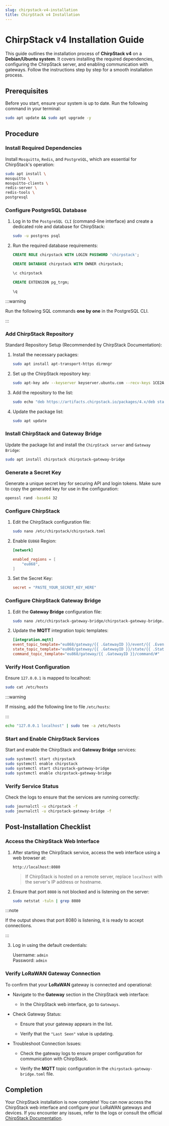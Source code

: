 ```yaml
---
slug: chirpstack-v4-installation
title: ChirpStack v4 Installation
---
```


# ChirpStack v4 Installation Guide

This guide outlines the installation process of **ChirpStack v4** on a **Debian/Ubuntu system**. It covers installing the required dependencies, configuring the ChirpStack server, and enabling communication with gateways. Follow the instructions step by step for a smooth installation process.

## Prerequisites

Before you start, ensure your system is up to date. Run the following command in your terminal:

```bash
sudo apt update && sudo apt upgrade -y
```

## Procedure

### Install Required Dependencies

Install `Mosquitto`, `Redis`, and `PostgreSQL`, which are essential for ChirpStack's operation:

```bash
sudo apt install \
mosquitto \
mosquitto-clients \
redis-server \
redis-tools \
postgresql
```

### Configure PostgreSQL Database

1. Log in to the `PostgreSQL CLI` (command-line interface) and create a dedicated role and database for ChirpStack:

   ```bash
   sudo -u postgres psql
   ```

2. Run the required database requirements:

   ```sql
   CREATE ROLE chirpstack WITH LOGIN PASSWORD 'chirpstack';

   CREATE DATABASE chirpstack WITH OWNER chirpstack;

   \c chirpstack

   CREATE EXTENSION pg_trgm;

   \q
   ```

  :::warning
  
  Run the following SQL commands **one by one** in the PostgreSQL CLI.
  
  :::

### Add ChirpStack Repository

Standard Repository Setup (Recommended by ChirpStack Documentation):

1. Install the necessary packages:

   ```bash
   sudo apt install apt-transport-https dirmngr
   ```

2. Set up the ChirpStack repository key:

   ```bash
   sudo apt-key adv --keyserver keyserver.ubuntu.com --recv-keys 1CE2AFD36DBCCA00
   ```

3. Add the repository to the list:

   ```bash
   sudo echo "deb https://artifacts.chirpstack.io/packages/4.x/deb stable main" | sudo tee /etc/apt/sources.list.d/chirpstack.list
   ```

4. Update the package list:

   ```bash
   sudo apt update
   ```

### Install ChirpStack and Gateway Bridge

Update the package list and install the `ChirpStack server` and `Gateway Bridge`:

```bash
sudo apt install chirpstack chirpstack-gateway-bridge
```

### Generate a Secret Key

Generate a unique secret key for securing API and login tokens. Make sure to copy the generated key for use in the configuration:

```bash
openssl rand -base64 32
```

### Configure ChirpStack

1. Edit the ChirpStack configuration file:

   ```bash
   sudo nano /etc/chirpstack/chirpstack.toml
   ```

2. Enable `EU868` Region:

   ```toml
   [network]

   enabled_regions = [
       "eu868",
   ]
   ```

3. Set the Secret Key:

   ```toml
   secret = "PASTE_YOUR_SECRET_KEY_HERE"
   ```

### Configure ChirpStack Gateway Bridge

1. Edit the **Gateway Bridge** configuration file:

   ```bash
   sudo nano /etc/chirpstack-gateway-bridge/chirpstack-gateway-bridge.toml
   ```

2. Update the **MQTT** integration topic templates:

   ```toml
   [integration.mqtt]
   event_topic_template="eu868/gateway/{{ .GatewayID }}/event/{{ .EventType }}"
   state_topic_template="eu868/gateway/{{ .GatewayID }}/state/{{ .StateType }}"
   command_topic_template="eu868/gateway/{{ .GatewayID }}/command/#"
   ```

### Verify Host Configuration

Ensure `127.0.0.1` is mapped to localhost:

```bash
sudo cat /etc/hosts
```

:::warning

If missing, add the following line to file `/etc/hosts`:

:::

```bash
echo "127.0.0.1 localhost" | sudo tee -a /etc/hosts
```

### Start and Enable ChirpStack Services

Start and enable the ChirpStack and **Gateway Bridge** services:

```bash
sudo systemctl start chirpstack
sudo systemctl enable chirpstack
sudo systemctl start chirpstack-gateway-bridge
sudo systemctl enable chirpstack-gateway-bridge
```

### Verify Service Status

Check the logs to ensure that the services are running correctly:

```bash
sudo journalctl -u chirpstack -f
sudo journalctl -u chirpstack-gateway-bridge -f
```

## Post-Installation Checklist

### Access the ChirpStack Web Interface

1. After starting the ChirpStack service, access the web interface using a web browser at:

   ```arduino
   http://localhost:8080
   ```

   > If ChirpStack is hosted on a remote server, replace `localhost` with the server's IP address or hostname.

2. Ensure that port `8080` is not blocked and is listening on the server:

   ```bash
   sudo netstat -tuln | grep 8080
   ```

  :::note
  
  If the output shows that port 8080 is listening, it is ready to accept connections.
  
  :::

3. Log in using the default credentials:

   Username: `admin`  
   Password: `admin`

### Verify LoRaWAN Gateway Connection

To confirm that your **LoRaWAN** gateway is connected and operational:

- Navigate to the **Gateway** section in the ChirpStack web interface:

  - In the ChirpStack web interface, go to `Gateways`.

- Check Gateway Status:

  - Ensure that your gateway appears in the list.

  - Verify that the `"Last Seen"` value is updating.

- Troubleshoot Connection Issues:

  - Check the gateway logs to ensure proper configuration for communication with ChirpStack.

  - Verify the **MQTT** topic configuration in the `chirpstack-gateway-bridge.toml` file.

## Completion

Your ChirpStack installation is now complete! You can now access the ChirpStack web interface and configure your LoRaWAN gateways and devices. If you encounter any issues, refer to the logs or consult the official [ChirpStack Documentation](https://www.chirpstack.io/docs/index.html).
